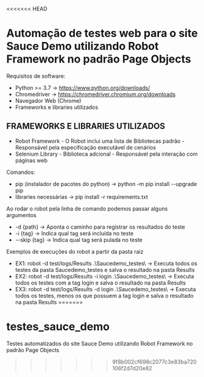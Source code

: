 <<<<<<< HEAD
# Automação de testes web para o site Sauce Demo utilizando Robot Framework no padrão Page Objects

 Requisitos de software:

* Python >= 3.7 -> https://www.python.org/downloads/
* Chromedriver -> https://chromedriver.chromium.org/downloads
* Navegador Web (Chrome)
* Frameworks e libraries utilizados

## FRAMEWORKS E LIBRARIES UTILIZADOS

* Robot Framework  - O Robot inclui uma lista de Bibliotecas padrão - Responsável pela especificação executável de cenários
* Selenium Library - Biblioteca adcional                            - Responsável pela interação com páginas web

Comandos:
+ pip (instalador de pacotes do python) -> python -m pip install --upgrade pip
+ libraries necessárias -> pip install -r requirements.txt 


Ao rodar o robot pela linha de comando podemos passar alguns argumentos
* -d {path}             -> Aponta o caminho para registrar os resultados do teste
* -i {tag}              -> Indica qual tag será incluída no teste
* --skip {tag}          -> Indica qual tag será pulada no teste

Exemplos de execuções do robot a partir da pasta raiz

* EX1:  robot -d test/logs/Results .\Saucedemo_testes\              -> Executa todos os testes da pasta Saucedemo_testes e salva o resultado na pasta Results
* EX2:  robot -d test/logs/Results -i login .\Saucedemo_testes\     -> Executa todos os testes com a tag login e salva o resultado na pasta Results
* EX3:  robot -d test/logs/Results -d login .\Saucedemo_testes\     -> Executa todos os testes, menos os que possuem a tag login e salva o resultado na pasta Results
=======
# testes_sauce_demo
Testes automatizados do site Sauce Demo utilizando Robot Framework no padrão Page Objects
>>>>>>> 9f8b002cf698c2077c3e83ba720106f2d7d20e82

